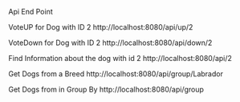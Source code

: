 Api End Point

VoteUP  for Dog with ID 2
http://localhost:8080/api/up/2


VoteDown  for Dog with ID 2
http://localhost:8080/api/down/2


Find Information about the dog with id 2
http://localhost:8080/api/2


Get Dogs from a  Breed
http://localhost:8080/api/group/Labrador



Get Dogs from in Group By
http://localhost:8080/api/group

